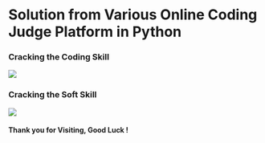 # Solution from Various Online Coding Judge Platform in Python 

### Cracking the Coding Skill
![](Readme%20Image/cracking_the_coding_skills_-_v6-page-001.jpg)

### Cracking the Soft Skill
![](Readme%20Image/cracking_the_soft_skills_-_v6-page-001.jpg)

#### Thank you for Visiting, Good Luck ! 
